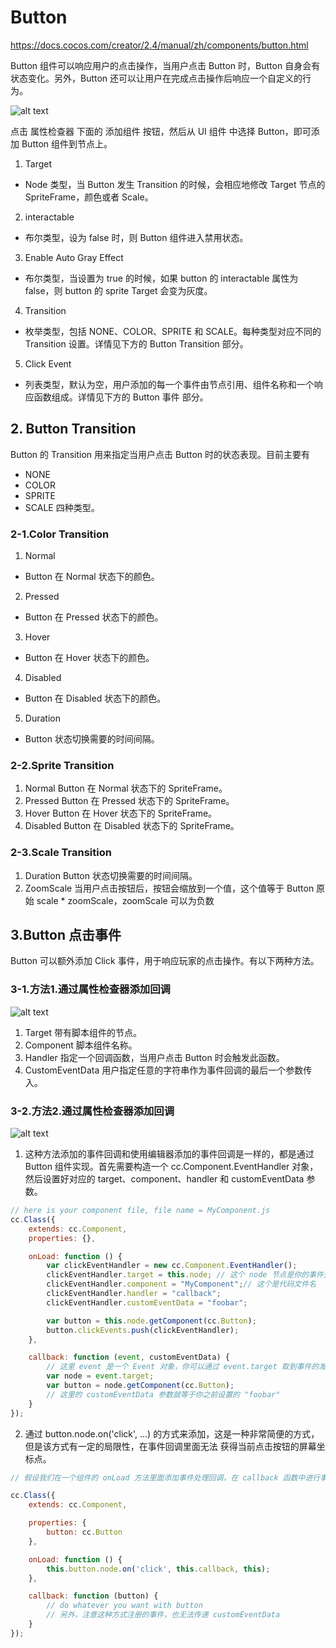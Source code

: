 
# Button
https://docs.cocos.com/creator/2.4/manual/zh/components/button.html


Button 组件可以响应用户的点击操作，当用户点击 Button 时，Button 自身会有状态变化。另外，Button 还可以让用户在完成点击操作后响应一个自定义的行为。

![alt text](https://docs.cocos.com/creator/2.4/manual/assets/button-color.BJTMNR3N.png)

点击 属性检查器 下面的 添加组件 按钮，然后从 UI 组件 中选择 Button，即可添加 Button 组件到节点上。

1. Target
  - Node 类型，当 Button 发生 Transition 的时候，会相应地修改 Target 节点的 SpriteFrame，颜色或者 Scale。

2. interactable
  - 布尔类型，设为 false 时，则 Button 组件进入禁用状态。
3. Enable Auto Gray Effect	
  - 布尔类型，当设置为 true 的时候，如果 button 的 interactable 属性为 false，则 button 的 sprite Target 会变为灰度。
4. Transition	
  - 枚举类型，包括 NONE、COLOR、SPRITE 和 SCALE。每种类型对应不同的 Transition 设置。详情见下方的 Button Transition 部分。
5. Click Event	
  - 列表类型，默认为空，用户添加的每一个事件由节点引用、组件名称和一个响应函数组成。详情见下方的 Button 事件 部分。

## 2. Button Transition
Button 的 Transition 用来指定当用户点击 Button 时的状态表现。目前主要有 

- NONE
- COLOR
- SPRITE
- SCALE 四种类型。

### 2-1.Color Transition
1. Normal	
  - Button 在 Normal 状态下的颜色。
2. Pressed
  - Button 在 Pressed 状态下的颜色。
3. Hover
  - Button 在 Hover 状态下的颜色。
4. Disabled
  - Button 在 Disabled 状态下的颜色。
5. Duration
  - Button 状态切换需要的时间间隔。


### 2-2.Sprite Transition
1. Normal Button 在 Normal 状态下的 SpriteFrame。
2. Pressed  Button 在 Pressed 状态下的 SpriteFrame。
3. Hover  Button 在 Hover 状态下的 SpriteFrame。
4. Disabled Button 在 Disabled 状态下的 SpriteFrame。

### 2-3.Scale Transition
1. Duration	Button 状态切换需要的时间间隔。
2. ZoomScale 当用户点击按钮后，按钮会缩放到一个值，这个值等于 Button 原始 scale * zoomScale，zoomScale 可以为负数

## 3.Button 点击事件
Button 可以额外添加 Click 事件，用于响应玩家的点击操作。有以下两种方法。

### 3-1.方法1.通过属性检查器添加回调
![alt text](https://docs.cocos.com/creator/2.4/manual/assets/button-event.ukWz1E5k.png)

1. Target 带有脚本组件的节点。
2. Component 脚本组件名称。
3. Handler 指定一个回调函数，当用户点击 Button 时会触发此函数。
4. CustomEventData 用户指定任意的字符串作为事件回调的最后一个参数传入。

### 3-2.方法2.通过属性检查器添加回调
![alt text](https://docs.cocos.com/creator/2.4/manual/assets/button-event.ukWz1E5k.png)

1. 这种方法添加的事件回调和使用编辑器添加的事件回调是一样的，都是通过 Button 组件实现。首先需要构造一个 cc.Component.EventHandler 对象，然后设置好对应的 target、component、handler 和 customEventData 参数。
```js
// here is your component file, file name = MyComponent.js 
cc.Class({
    extends: cc.Component,
    properties: {},

    onLoad: function () {
        var clickEventHandler = new cc.Component.EventHandler();
        clickEventHandler.target = this.node; // 这个 node 节点是你的事件处理代码组件所属的节点
        clickEventHandler.component = "MyComponent";// 这个是代码文件名
        clickEventHandler.handler = "callback";
        clickEventHandler.customEventData = "foobar";

        var button = this.node.getComponent(cc.Button);
        button.clickEvents.push(clickEventHandler);
    },

    callback: function (event, customEventData) {
        // 这里 event 是一个 Event 对象，你可以通过 event.target 取到事件的发送节点
        var node = event.target;
        var button = node.getComponent(cc.Button);
        // 这里的 customEventData 参数就等于你之前设置的 "foobar"
    }
});
```

2. 通过 button.node.on('click', ...) 的方式来添加，这是一种非常简便的方式，但是该方式有一定的局限性，在事件回调里面无法 获得当前点击按钮的屏幕坐标点。
```js
// 假设我们在一个组件的 onLoad 方法里面添加事件处理回调，在 callback 函数中进行事件处理:

cc.Class({
    extends: cc.Component,

    properties: {
        button: cc.Button
    },

    onLoad: function () {
        this.button.node.on('click', this.callback, this);
    },

    callback: function (button) {
        // do whatever you want with button
        // 另外，注意这种方式注册的事件，也无法传递 customEventData
    }
});
```











